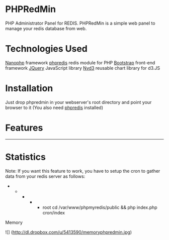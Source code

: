 PHPRedMin
=========

PHP Administrator Panel for REDIS. PHPRedMin is a simple web panel to manage your redis database from web.

Technologies Used
=================

[Nanophp](https://github.com/sasanrose/NanoPHP) framework
[phpredis](https://github.com/nicolasff/phpredis) redis module for PHP
[Bootstrap](http://twitter.github.com/bootstrap) front-end framework
[JQuery](http://jquery.com/) JavaScript library
[Nvd3](https://github.com/novus/nvd3) reusable chart library for d3.JS

Installation
============

Just drop phpredmin in your webserver's root directory and point your browser to it (You also need [phpredis](https://github.com/nicolasff/phpredis) installed)

Features
========

----

Statistics
==========

Note: If you want this feature to work, you have to setup the cron to gather data from your redis server as follows:

* * * * * root cd /var/www/phpmyredis/public && php index.php cron/index

Memory

![] (http://dl.dropbox.com/u/5413590/memoryphpredmin.jpg)
